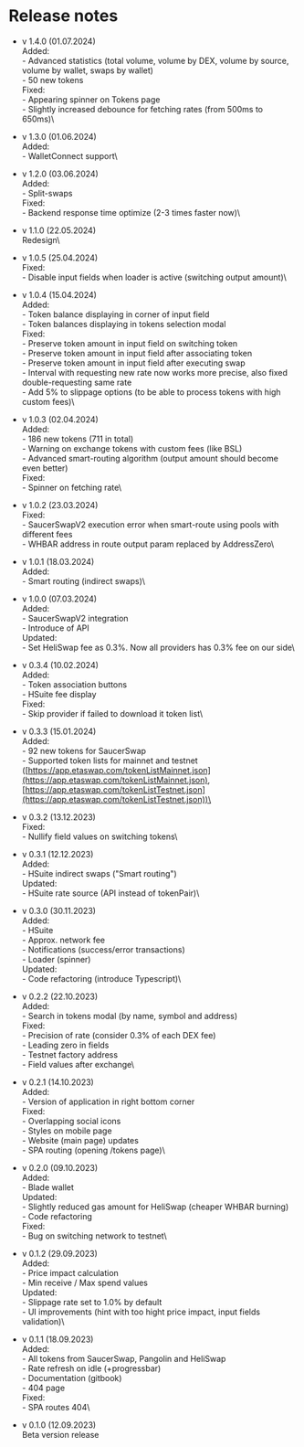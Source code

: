 # Release notes



* v 1.4.0 (01.07.2024)\
  Added:\
  &#x20; \- Advanced statistics (total volume, volume by DEX, volume by source, volume by wallet, swaps by wallet)\
  &#x20; \- 50 new tokens\
  Fixed:\
  &#x20; \- Appearing spinner on Tokens page\
  &#x20; \- Slightly increased debounce for fetching rates (from 500ms to 650ms)\

* v 1.3.0 (01.06.2024)\
  Added:\
  &#x20; \- WalletConnect support\

* v 1.2.0 (03.06.2024)\
  Added:\
  &#x20; \- Split-swaps\
  Fixed:\
  &#x20; \- Backend response time optimize (2-3 times faster now)\

* v 1.1.0 (22.05.2024)\
  Redesign\

* v 1.0.5 (25.04.2024)\
  Fixed:\
  &#x20; \- Disable input fields when loader is active (switching output amount)\

* v 1.0.4 (15.04.2024)\
  Added:\
  &#x20; \- Token balance displaying in corner of input field\
  &#x20; \- Token balances displaying in tokens selection modal \
  Fixed:\
  &#x20; \- Preserve token amount in input field on switching token\
  &#x20; \- Preserve token amount in input field after associating token\
  &#x20; \- Preserve token amount in input field after executing swap\
  &#x20; \- Interval with requesting new rate now works more precise, also fixed double-requesting same rate\
  &#x20; \-  Add 5% to slippage options (to be able to process tokens with high custom fees)\

* v 1.0.3 (02.04.2024)\
  Added:\
  &#x20; \- 186 new tokens (711 in total)\
  &#x20; \- Warning on exchange tokens with custom fees (like BSL)\
  &#x20; \- Advanced smart-routing algorithm (output amount should become even better)\
  Fixed:\
  &#x20; \- Spinner on fetching rate\

* v 1.0.2 (23.03.2024)\
  Fixed:\
  &#x20; \- SaucerSwapV2 execution error when smart-route using pools with different fees\
  &#x20; \- WHBAR address in route output param replaced by AddressZero\

* v 1.0.1 (18.03.2024)\
  Added:\
  &#x20; \- Smart routing (indirect swaps)\

* v 1.0.0 (07.03.2024)\
  Added:\
  &#x20; \- SaucerSwapV2 integration\
  &#x20; \- Introduce of API\
  Updated:\
  &#x20; \- Set HeliSwap fee as 0.3%. Now all providers has 0.3% fee on our side\

* v 0.3.4 (10.02.2024)\
  Added:\
  &#x20; \- Token association buttons\
  &#x20; \- HSuite fee display\
  Fixed: \
  &#x20; \- Skip provider if failed to download it token list\

* v 0.3.3 (15.01.2024)\
  Added:\
  &#x20; \- 92 new tokens for SaucerSwap\
  &#x20; \- Supported token lists for mainnet and testnet ([https://app.etaswap.com/tokenListMainnet.json](https://app.etaswap.com/tokenListMainnet.json), [https://app.etaswap.com/tokenListTestnet.json](https://app.etaswap.com/tokenListTestnet.json))\

* v 0.3.2 (13.12.2023)\
  Fixed:\
  &#x20; \- Nullify field values on switching tokens\

* v 0.3.1 (12.12.2023)\
  Added:\
  &#x20; \- HSuite indirect swaps ("Smart routing")\
  Updated:\
  &#x20; \- HSuite rate source (API instead of tokenPair)\

* v 0.3.0 (30.11.2023)\
  Added:\
  &#x20; \- HSuite\
  &#x20; \- Approx. network fee\
  &#x20; \- Notifications (success/error transactions)\
  &#x20; \- Loader (spinner)\
  Updated:\
  &#x20; \- Code refactoring (introduce Typescript)\

* v 0.2.2 (22.10.2023)\
  Added:\
  &#x20; \- Search in tokens modal (by name, symbol and address)\
  Fixed:\
  &#x20; \- Precision of rate (consider 0.3% of each DEX fee)\
  &#x20; \- Leading zero in fields\
  &#x20; \- Testnet factory address\
  &#x20; \- Field values after exchange\

* v 0.2.1 (14.10.2023)\
  Added:\
  &#x20; \- Version of application in right bottom corner\
  Fixed:\
  &#x20; \- Overlapping social icons\
  &#x20; \- Styles on mobile page\
  &#x20; \- Website (main page) updates\
  &#x20; \- SPA routing (opening /tokens page)\

* v 0.2.0 (09.10.2023)\
  Added:\
  &#x20; \- Blade wallet\
  Updated:\
  &#x20; \- Slightly reduced gas amount for HeliSwap (cheaper WHBAR burning)\
  &#x20; \- Code refactoring\
  Fixed:\
  &#x20; \- Bug on switching network to testnet\

* v 0.1.2 (29.09.2023)\
  Added:\
  &#x20; \- Price impact calculation\
  &#x20; \- Min receive / Max spend values\
  Updated:\
  &#x20; \- Slippage rate set to 1.0% by default\
  &#x20; \- UI improvements (hint with too hight price impact, input fields validation)\

* v 0.1.1 (18.09.2023)\
  Added:\
  &#x20; \- All tokens from SaucerSwap, Pangolin and HeliSwap\
  &#x20; \- Rate refresh on idle (+progressbar)\
  &#x20; \- Documentation (gitbook)\
  &#x20; \- 404 page\
  Fixed:\
  &#x20; \- SPA routes 404\

* v 0.1.0 (12.09.2023)\
  Beta version release
